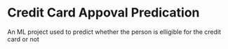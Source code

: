 # Credit Card Appoval Predication
 An ML project used to predict whether the person is elligible for the credit card or not
